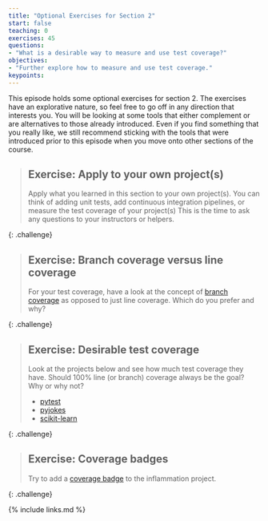```yaml
---
title: "Optional Exercises for Section 2"
start: false
teaching: 0
exercises: 45
questions:
- "What is a desirable way to measure and use test coverage?"
objectives:
- "Further explore how to measure and use test coverage."
keypoints:
---
```


This episode holds some optional exercises for section 2.
The exercises have an explorative nature, so feel free to go off in any direction that interests you.
You will be looking at some tools that either complement or are alternatives to those already introduced.
Even if you find something that you really like,
we still recommend sticking with the tools that were introduced prior to this episode when you move onto other sections of the course.

> ## Exercise: Apply to your own project(s)
>
> Apply what you learned in this section to your own project(s).
> You can think of adding unit tests, add continuous integration pipelines,
> or measure the test coverage of your project(s)
> This is the time to ask any questions to your instructors or helpers.
>
{: .challenge}

> ## Exercise: Branch coverage versus line coverage
>
> For your test coverage, have a look at the concept of
> [branch coverage](https://about.codecov.io/blog/line-or-branch-coverage-which-type-is-right-for-you/)
> as opposed to just line coverage.
> Which do you prefer and why?
>
{: .challenge}

> ## Exercise: Desirable test coverage
>
> Look at the projects below and see how much test coverage they have.
> Should 100% line (or branch) coverage always be the goal? Why or why not?
>
> - [pytest](https://github.com/pytest-dev/pytest)
> - [pyjokes](https://github.com/pyjokes/pyjokes)
> - [scikit-learn](https://github.com/scikit-learn/scikit-learn)
>
{: .challenge}

> ## Exercise: Coverage badges
>
> Try to add a [coverage badge](https://github.com/marketplace/actions/coverage-badge) to the inflammation project.
>
{: .challenge}

{% include links.md %}
